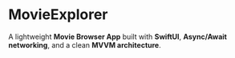 # MovieExplorer
A lightweight **Movie Browser App** built with **SwiftUI**, **Async/Await networking**, and a clean **MVVM architecture**.  
